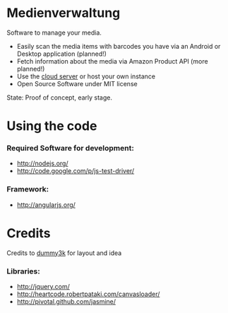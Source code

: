 Medienverwaltung
================

Software to manage your media.
 - Easily scan the media items with barcodes you have via an Android or Desktop application (planned!)
 - Fetch information about the media via Amazon Product API (more planned!)
 - Use the [cloud server](http://www.medienverwaltung.net) or host your own instance
 - Open Source Software under MIT license

State: Proof of concept, early stage.

Using the code
==============

### Required Software for development:
* http://nodejs.org/                
* http://code.google.com/p/js-test-driver/

### Framework:
* http://angularjs.org/  

Credits
=======

Credits to [dummy3k](https://github.com/dummy3k/medienverwaltung) for layout and idea

### Libraries:
* http://jquery.com/
* http://heartcode.robertpataki.com/canvasloader/  
* http://pivotal.github.com/jasmine/
